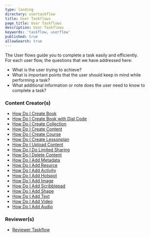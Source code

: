 ```yaml
---
type: landing
directory: usertaskflow
title: User Taskflows
page_title: User Taskflows
description: User Taskflows
keywords: 'taskflow, userflow'
published: true
allowSearch: true
---
```

The User flows guide you to complete a task easily and efficiently.
<br>For each user flow, the questions that we have addressed here:

 * What is the user trying to achieve?
 * What is important points that the user should keep in mind while performing a task?
 * What additional information or note does the user need to know to complete a task?

<div class="row">
    <div class="col-sm-4">
        <h3>Content Creator(s)</h3>
        <ul>
            <li><a href="usertaskflow/how_do_i_create_book/" target="_blank">How Do I Create Book</a></li>
            <li><a href="usertaskflow/how_do_i_create_book_with_dial_code/" target="_blank">How Do I Create Book with Dial Code</a></li>
            <li><a href="usertaskflow/how_do_i_create_collection/" target="_blank">How Do I Create Collection</a></li>
            <li><a href="/usertaskflow/how_do_i_create_content/" target="_blank">How Do I Create Content</a></li>
            <li><a href="usertaskflow/how_do_i_create_course/" target="_blank">How Do I Create Course</a></li>
            <li><a href="usertaskflow/how_do_i_create_lessonplan/" target="_blank">How Do I Create Lessonplan</a></li>
            <li><a href="usertaskflow/how_do_i_uploadcontent/" target="_blank">How Do I Upload Content</a></li>
            <li><a href="usertaskflow/limited_sharing/" target="_blank">How Do I Do Limited Sharing</a></li>
            <li><a href="usertaskflow/how_do_i_delete_content/" target="_blank">How Do I Delete Content</a></li> 
            <li><a href="usertaskflow/how_do_i_add_metadata/" target="_blank">How Do I Add Metadata</a></li>
            <li><a href="usertaskflow/how_do_i_add_resource/" target="_blank">How Do I Add Resurce</a></li>
            <li><a href="usertaskflow/how_do_i_add_activity/" target="_blank">How Do I Add Activity</a></li>
            <li><a href="usertaskflow/how_do_i_add_hotspot/" target="_blank">How Do I Add Hotspot</a></li>
            <li><a href="usertaskflow/how_do_i_add_image/" target="_blank">How Do I Add Image</a></li>
            <li><a href="usertaskflow/how_do_i_add_scribblepad/" target="_blank">How Do I Add Scribblepad</a></li>
            <li><a href="usertaskflow/how_do_i_add_shape/" target="_blank">How Do I Add Shape</a></li>
            <li><a href="usertaskflow/how_do_i_add_text/" target="_blank">How Do I Add Text</a></li>
            <li><a href="usertaskflow/how_do_i_add_video/" target="_blank">How Do I Add Video</a></li>
            <li><a href="usertaskflow/how_do_i_add_audio/" target="_blank">How Do I Add Audio</a></li>    
        </ul>
    </div>
    <div class="col-sm-4">
        <h3>Reviewer(s)</h3>
        <ul>
            <li><a href="usertaskflow/reviewer_taskflow" target="_blank">Reviewer Taskflow</a></li>    
        </ul>
    </div>
